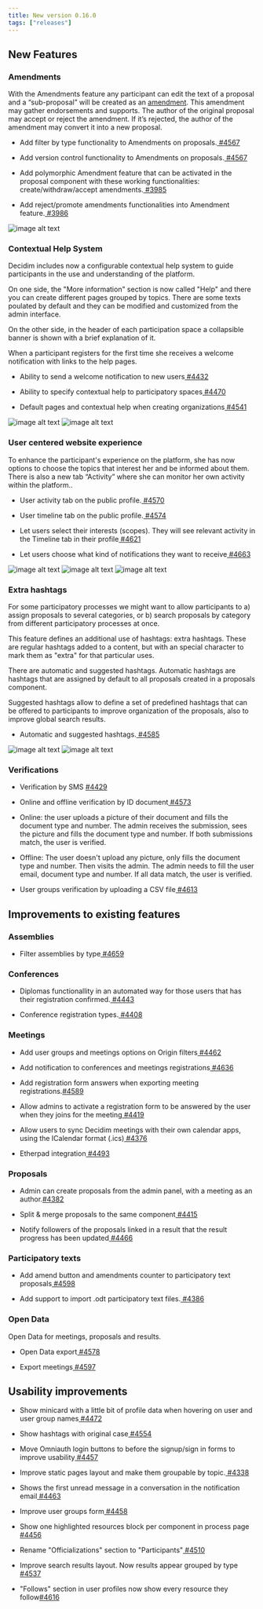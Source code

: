 ```yaml
---
title: New version 0.16.0
tags: ["releases"]
---
```

## New Features

### **Amendments**

With the Amendments feature any participant can edit the text of a proposal and a “sub-proposal” will be created as an [amendment](https://en.wikipedia.org/wiki/Amendment). This amendment may gather endorsements and supports. The author of the original proposal may accept or reject the amendment. If it’s rejected, the author of the amendment may convert it into a new proposal.

* Add filter by type functionality to Amendments on proposals.[ #4567](https://github.com/decidim/decidim/pull/4567/)

* Add version control functionality to Amendments on proposals.[ #4567](https://github.com/decidim/decidim/pull/4567/)

* Add polymorphic Amendment feature that can be activated in the proposal component with these working functionalities: create/withdraw/accept amendments.[ #3985](https://github.com/decidim/decidim/pull/3985/)

* Add reject/promote amendments functionalities into Amendment feature.[ #3986](https://github.com/decidim/decidim/pull/3986/)

![image alt text](/uploads/release-0.16.0-image-1.png)

### **Contextual Help System**

Decidim includes now a configurable contextual help system to guide participants in the use and understanding of the platform.

On one side, the "More information" section is now called "Help" and there you can create different pages grouped by topics. There are some texts poulated by default and they can be modified and customized from the admin interface.

On the other side, in the header of each participation space a collapsible banner is shown with a brief explanation of it.

When a participant registers for the first time she receives a welcome notification with links to the help pages.

* Ability to send a welcome notification to new users[ #4432](https://github.com/decidim/decidim/pull/4432)

* Ability to specify contextual help to participatory spaces[ #4470](https://github.com/decidim/decidim/pull/4470)

* Default pages and contextual help when creating organizations[ #4541](https://github.com/decidim/decidim/pull/4541)


![image alt text](/uploads/release-0.16.0-image-2.png)
![image alt text](/uploads/release-0.16.0-image-3.png)


### **User centered website experience**

To enhance the participant's experience on the platform, she has now options to choose the topics that interest her and be informed about them. There is also a new tab “Activity” where she can monitor her own activity within the platform..

* User activity tab on the public profile.[ #4570](https://github.com/decidim/decidim/pull/4570)

* User timeline tab on the public profile.[ #4574](https://github.com/decidim/decidim/pull/4574)

* Let users select their interests (scopes). They will see relevant activity in the Timeline tab in their profile[ #4621](https://github.com/decidim/decidim/pull/4621)

* Let users choose what kind of notifications they want to receive[ #4663](https://github.com/decidim/decidim/pull/4663)


![image alt text](/uploads/release-0.16.0-image-4.png)
![image alt text](/uploads/release-0.16.0-image-5.png)
![image alt text](/uploads/release-0.16.0-image-6.png)



### **Extra hashtags**

For some participatory processes we might want to allow participants to a) assign proposals to several categories, or b) search proposals by category from different participatory processes at once.

This feature defines an additional use of hashtags: extra hashtags. These are regular hashtags added to a content, but with an special character to mark them as "extra" for that particular uses. 

There are automatic and suggested hashtags. Automatic hashtags are hashtags that are assigned by default to all proposals created in a proposals component.

Suggested hashtags allow to define a set of predefined hashtags that can be offered to participants to improve organization of the proposals, also to improve global search results.

* Automatic and suggested hashtags.[ #4585](https://github.com/decidim/decidim/pull/4585/)


![image alt text](/uploads/release-0.16.0-image-7.png)
![image alt text](/uploads/release-0.16.0-image-8.png)


### **Verifications**

* Verification by SMS [#4429](https://github.com/decidim/decidim/pull/4429)

* Online and offline verification by ID document[ #4573](https://github.com/decidim/decidim/pull/4573)


* Online: the user uploads a picture of their document and fills the document type and number. The admin receives the submission, sees the picture and fills the document type and number. If both submissions match, the user is verified.

* Offline: The user doesn't upload any picture, only fills the document type and number. Then visits the admin. The admin needs to fill the user email, document type and number. If all data match, the user is verified.


* User groups verification by uploading a CSV file[ #4613](https://github.com/decidim/decidim/pull/4613)

## Improvements to existing features

### **Assemblies**

* Filter assemblies by type[ #4659](https://github.com/decidim/decidim/pull/4659/)

### **Conferences**

* Diplomas functionallity in an automated way for those users that has their registration confirmed.[ #4443](https://github.com/decidim/decidim/pull/4443)

* Conference registration types.[ #4408](https://github.com/decidim/decidim/pull/4408)

### **Meetings**

* Add user groups and meetings options on Origin filters[ #4462](https://github.com/decidim/decidim/pull/4462)

* Add notification to conferences and meetings registrations[ #4636](https://github.com/decidim/decidim/pull/4636/)

* Add registration form answers when exporting meeting registrations.[#4589](https://github.com/decidim/decidim/pull/4589)

* Allow admins to activate a registration form to be answered by the user when they joins for the meeting[ #4419](https://github.com/decidim/decidim/pull/4419)

* Allow users to sync Decidim meetings with their own calendar apps, using the ICalendar format (.ics)[ #4376](https://github.com/decidim/decidim/pull/4376)

* Etherpad integration[ #4493](https://github.com/decidim/decidim/pull/4493)

### **Proposals**

* Admin can create proposals from the admin panel, with a meeting as an author.[#4382](https://github.com/decidim/decidim/pull/4382)

* Split & merge proposals to the same component[ #4415](https://github.com/decidim/decidim/pull/4415)

* Notify followers of the proposals linked in a result that the result progress has been updated[ #4466](https://github.com/decidim/decidim/pull/4466)

### **Participatory texts**

* Add amend button and amendments counter to participatory text proposals[ #4598](https://github.com/decidim/decidim/pull/4598/)

* Add support to import .odt participatory text files.[ #4386](https://github.com/decidim/decidim/pull/4386)

### **Open Data**

Open Data for meetings, proposals and results.

* Open Data export[ #4578](https://github.com/decidim/decidim/pull/4578)

* Export meetings[ #4597](https://github.com/decidim/decidim/pull/4597)

## Usability improvements

* Show minicard with a little bit of profile data when hovering on user and user group names[ #4472](https://github.com/decidim/decidim/pull/4472)

* Show hashtags with original case[ #4554](https://github.com/decidim/decidim/pull/4554)

* Move Omniauth login buttons to before the signup/sign in forms to improve usability[ #4457](https://github.com/decidim/decidim/pull/4457)

* Improve static pages layout and make them groupable by topic.[ #4338](https://github.com/decidim/decidim/pull/4338)

* Shows the first unread message in a conversation in the notification email[ #4463](https://github.com/decidim/decidim/pull/4463)

* Improve user groups form[ #4458](https://github.com/decidim/decidim/pull/4458)

* Show one highlighted resources block per component in process page[ #4456](https://github.com/decidim/decidim/pull/4456)

* Rename "Officializations" section to "Participants"[ #4510](https://github.com/decidim/decidim/pull/4510)

* Improve search results layout. Now results appear grouped by type[ #4537](https://github.com/decidim/decidim/pull/4537)

* "Follows" section in user profiles now show every resource they follow[#4616](https://github.com/decidim/decidim/pull/4616)
